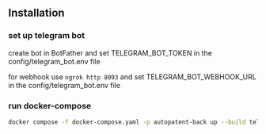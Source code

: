 ## Installation

### set up telegram bot

create bot in BotFather and set TELEGRAM_BOT_TOKEN in the config/telegram_bot.env file

for webhook use `ngrok http 8093` and set TELEGRAM_BOT_WEBHOOK_URL in the config/telegram_bot.env file

### run docker-compose
```bash
docker compose -f docker-compose.yaml -p autopatent-back up --build telegram-bot rospatent-scraper redis postgres giga-chat embeddings chromadb
```